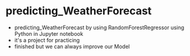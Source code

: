 # predicting_WeatherForecast
- predicting_WeatherForecast by using RandomForestRegressor using Python in Jupyter notebook
- it's a project for practicing
- finished but we can always improve our Model
